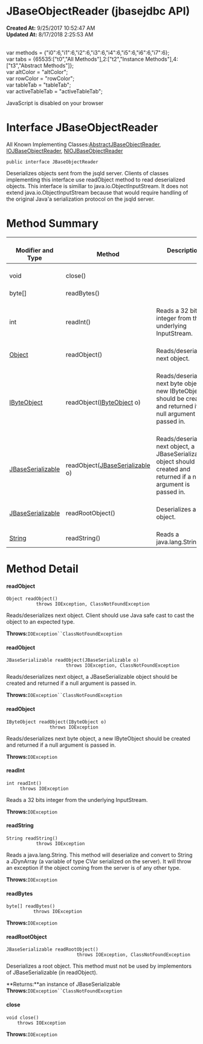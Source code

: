 # JBaseObjectReader (jbasejdbc API)

**Created At:** 9/25/2017 10:52:47 AM  
**Updated At:** 8/17/2018 2:25:53 AM  

<!--<br>    try {<br>        if (location.href.indexOf('is-external=true') == -1) {<br>            parent.document.title="JBaseObjectReader (jbasejdbc   API)";<br>        }<br>    }<br>    catch(err) {<br>    }<br>//--><br>var methods = {"i0":6,"i1":6,"i2":6,"i3":6,"i4":6,"i5":6,"i6":6,"i7":6};<br>var tabs = {65535:["t0","All Methods"],2:["t2","Instance Methods"],4:["t3","Abstract Methods"]};<br>var altColor = "altColor";<br>var rowColor = "rowColor";<br>var tableTab = "tableTab";<br>var activeTableTab = "activeTableTab";
JavaScript is disabled on your browser



# Interface JBaseObjectReader

All Known Implementing Classes:[AbstractJBaseObjectReader](../../../../com/jbase/jdbc/io/Abstract/39232-io/com_jbase_jdbc_io_JBaseObjectReader "class in com.jbase.jdbc.io"), [IOJBaseObjectReader](../../../../com/jbase/jdbc/io/IO/39232-io/com_jbase_jdbc_io_JBaseObjectReader "class in com.jbase.jdbc.io"), [NIOJBaseObjectReader](../../../../com/jbase/jdbc/io/NIO/39232-io/com_jbase_jdbc_io_JBaseObjectReader "class in com.jbase.jdbc.io")
```
public interface JBaseObjectReader
```

Deserializes objects sent from the jsqld server. Clients of classes implementing this interface use readObject method to read deserialized objects. This interface is simillar to java.io.ObjectInputStream. It does not extend java.io.ObjectInputStream because that would require handling of the original Java'a serialization protocol on the jsqld server.

# Method Summary


| <br>Modifier and Type<br> | <br>Method<br> |  Description<br> |
| --- | --- | --- |
| <br>void<br> | <br>close()<br> | <br> |
| <br>byte[]<br> | <br>readBytes()<br> | <br> |
| <br>int<br> | <br>readInt()<br> | <br>Reads a 32 bits integer from the underlying InputStream.<br> |
| <br>[Object](http://java.sun.com/j2se/1.5.0/docs/api/java/lang/Object.html?is-external=true "class or interface in java.lang")<br> | <br>readObject()<br> | <br>Reads/deserializes next object.<br> |
| <br>[IByteObject](/39232-io/com_jbase_jdbc_io_IByteObject "interface in com.jbase.jdbc.io")<br> | <br>readObject([IByteObject](/39232-io/com_jbase_jdbc_io_IByteObject "interface in com.jbase.jdbc.io") o)<br> | <br>Reads/deserializes next byte object, a new IByteObject should be created and returned if a null argument is passed in.<br><br> |
| <br>[JBaseSerializable](/39232-io/com_jbase_jdbc_io_jbaseserializable "interface in com.jbase.jdbc.io")<br> | <br>readObject([JBaseSerializable](/39232-io/com_jbase_jdbc_io_jbaseserializable "interface in com.jbase.jdbc.io") o)<br> | Reads/deserializes next object, a JBaseSerializable object should be created and returned if a null argument is passed in.<br> |
| <br>[JBaseSerializable](/39232-io/com_jbase_jdbc_io_jbaseserializable "interface in com.jbase.jdbc.io")<br> | <br>readRootObject()<br> | <br>Deserializes a root object.<br> |
| <br>[String](http://java.sun.com/j2se/1.5.0/docs/api/java/lang/String.html?is-external=true "class or interface in java.lang")<br> | <br>readString()<br> | <br>Reads a java.lang.String.<br> |

# Method Detail

#### **readObject**

```
Object readObject()
           throws IOException, ClassNotFoundException
```



Reads/deserializes next object. Client should use Java safe cast to cast the object to an expected type.

**Throws:**`IOException``ClassNotFoundException`






#### **readObject**

```
JBaseSerializable readObject(JBaseSerializable o)
                      throws IOException, ClassNotFoundException
```



Reads/deserializes next object, a JBaseSerializable object should be created and returned if a null argument is passed in.

**Throws:**`IOException``ClassNotFoundException`




#### **readObject**

```
IByteObject readObject(IByteObject o)
                throws IOException
```



Reads/deserializes next byte object, a new IByteObject should be created and returned if a null argument is passed in.

**Throws:**`IOException`




#### **readInt**

```
int readInt()
     throws IOException
```



Reads a 32 bits integer from the underlying InputStream.

**Throws:**`IOException`




#### **readString**

```
String readString()
           throws IOException
```



Reads a java.lang.String. This method will deserialize and convert to String a JDynArray (a variable of type CVar serialized on the server). It will throw an exception if the object coming from the server is of any other type.

**Throws:**`IOException`




#### **readBytes**

```
byte[] readBytes()
          throws IOException
```

**Throws:**`IOException`




#### **readRootObject**

```
JBaseSerializable readRootObject()
                          throws IOException, ClassNotFoundException
```



Deserializes a root object. This method must not be used by implementors of JBaseSerializable (in readObject).

**Returns:**an instance of JBaseSerializable
**Throws:**`IOException``ClassNotFoundException`




#### **close**

```
void close()
    throws IOException
```


**Throws:**`IOException`


